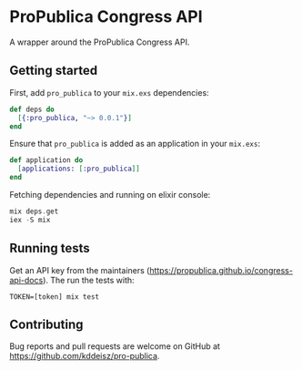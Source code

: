 # ProPublica Congress API

A wrapper around the ProPublica Congress API.

## Getting started

First, add `pro_publica` to your `mix.exs` dependencies:

```elixir
def deps do
  [{:pro_publica, "~> 0.0.1"}]
end
```

Ensure that `pro_publica` is added as an application in your `mix.exs`:

```elixir
def application do
  [applications: [:pro_publica]]
end
```

Fetching dependencies and running on elixir console:

```elixir
mix deps.get
iex -S mix
```

## Running tests

Get an API key from the maintainers (https://propublica.github.io/congress-api-docs). The run the tests with:

```
TOKEN=[token] mix test
```

## Contributing

Bug reports and pull requests are welcome on GitHub at https://github.com/kddeisz/pro-publica.
